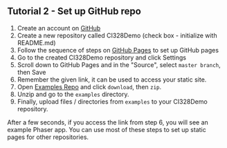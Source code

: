 ## Tutorial 2 - Set up GitHub repo

1. Create an account on [GitHub](https://github.com/)
2. Create a new repository called CI328Demo (check box - initialize with README.md)
3. Follow the sequence of steps on [GitHub Pages](https://pages.github.com/) to set up GitHub pages
4. Go to the created CI328Demo repository and click Settings
5. Scroll down to GitHub Pages and in the "Source", select `master branch`, then Save
6. Remember the given link, it can be used to access your static site.
7. Open [Examples Repo](https://github.com/AlmasB/CI328) and click `download`, then `zip`.
8. Unzip and go to the `examples` directory.
9. Finally, upload files / directories from `examples` to your CI328Demo repository.

After a few seconds, if you access the link from step 6, you will see an example Phaser app.
You can use most of these steps to set up static pages for other repositories.